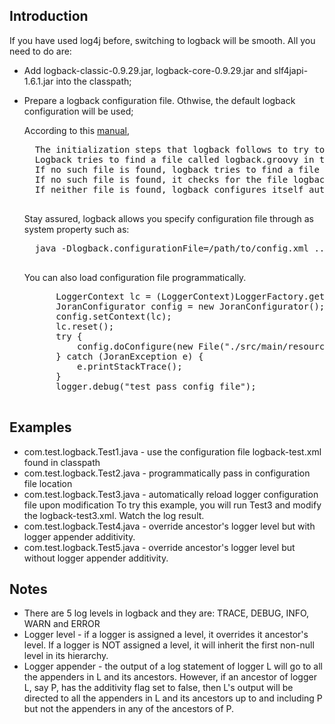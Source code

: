 ## Introduction 

If you have used log4j before, switching to logback will be smooth. 
All you need to do are:

* Add logback-classic-0.9.29.jar, logback-core-0.9.29.jar and slf4japi-1.6.1.jar into the classpath;
* Prepare a logback configuration file.  Othwise, the default logback configuration will be used;

   According to this [manual](http://logback.qos.ch/manual/configuration.html),
   <pre>
    The initialization steps that logback follows to try to configure itself:
    Logback tries to find a file called logback.groovy in the classpath.
    If no such file is found, logback tries to find a file called logback-test.xml in the classpath.
    If no such file is found, it checks for the file logback.xml in the classpath..
    If neither file is found, logback configures itself automatically using the BasicConfigurator which will cause logging output to be directed to the console.
   </pre>
   
   Stay assured, logback allows you specify configuration file through as system property such as:
   <pre>
    java -Dlogback.configurationFile=/path/to/config.xml ....
   </pre>
    
   You can also load configuration file programmatically. 
   <pre>
  	    LoggerContext lc = (LoggerContext)LoggerFactory.getILoggerFactory();
		JoranConfigurator config = new JoranConfigurator();
		config.setContext(lc);
		lc.reset();
		try {
			config.doConfigure(new File("./src/main/resources/logback-test2.xml"));
		} catch (JoranException e) {
			e.printStackTrace();
		}
		logger.debug("test pass config file"); 
   </pre> 


## Examples 

* com.test.logback.Test1.java - use the configuration file logback-test.xml found in classpath
* com.test.logback.Test2.java - programmatically pass in configuration file location 
* com.test.logback.Test3.java - automatically reload logger configuration file upon modification
  To try this example, you will run Test3 and modify the logback-test3.xml. Watch the log result.
* com.test.logback.Test4.java - override ancestor's logger level but with logger appender additivity.
* com.test.logback.Test5.java - override ancestor's logger level but without logger appender additivity.
 


## Notes

* There are 5 log levels in logback and they are: TRACE, DEBUG, INFO, WARN and ERROR
* Logger level - if a logger is assigned a level, it overrides it ancestor's level. If a 
  logger is NOT assigned a level, it will inherit the first non-null level in its hierarchy.
* Logger appender - the output of a log statement of logger L will go to all the appenders 
  in L and its ancestors. However, if an ancestor of logger L, say P, has the additivity flag
  set to false, then L's output will be directed to all the appenders in L and its ancestors 
  up to and including P but not the appenders in any of the ancestors of P.


